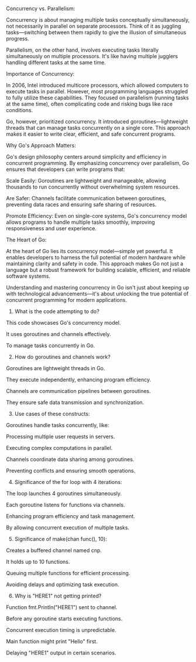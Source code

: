 Concurrency vs. Parallelism:

Concurrency is about managing multiple tasks conceptually simultaneously, not necessarily in parallel on separate processors. Think of it as juggling tasks—switching between them rapidly to give the illusion of simultaneous progress.

Parallelism, on the other hand, involves executing tasks literally simultaneously on multiple processors. It's like having multiple jugglers handling different tasks at the same time.

Importance of Concurrency:

In 2006, Intel introduced multicore processors, which allowed computers to execute tasks in parallel. However, most programming languages struggled to fully utilize these capabilities. They focused on parallelism (running tasks at the same time), often complicating code and risking bugs like race conditions.

Go, however, prioritized concurrency. It introduced goroutines—lightweight threads that can manage tasks concurrently on a single core. This approach makes it easier to write clear, efficient, and safe concurrent programs.

Why Go's Approach Matters:

Go's design philosophy centers around simplicity and efficiency in concurrent programming. By emphasizing concurrency over parallelism, Go ensures that developers can write programs that:

Scale Easily: Goroutines are lightweight and manageable, allowing thousands to run concurrently without overwhelming system resources.

Are Safer: Channels facilitate communication between goroutines, preventing data races and ensuring safe sharing of resources.

Promote Efficiency: Even on single-core systems, Go's concurrency model allows programs to handle multiple tasks smoothly, improving responsiveness and user experience.

The Heart of Go:

At the heart of Go lies its concurrency model—simple yet powerful. It enables developers to harness the full potential of modern hardware while maintaining clarity and safety in code. This approach makes Go not just a language but a robust framework for building scalable, efficient, and reliable software systems.

Understanding and mastering concurrency in Go isn't just about keeping up with technological advancements—it's about unlocking the true potential of concurrent programming for modern applications.





1. What is the code attempting to do?

This code showcases Go's concurrency model.

It uses goroutines and channels effectively.

To manage tasks concurrently in Go.





2. How do goroutines and channels work?

Goroutines are lightweight threads in Go.

They execute independently, enhancing program efficiency.

Channels are communication pipelines between goroutines.

They ensure safe data transmission and synchronization.





3. Use cases of these constructs:

Goroutines handle tasks concurrently, like:

Processing multiple user requests in servers.

Executing complex computations in parallel.

Channels coordinate data sharing among goroutines.

Preventing conflicts and ensuring smooth operations.






4. Significance of the for loop with 4 iterations:

The loop launches 4 goroutines simultaneously.

Each goroutine listens for functions via channels.

Enhancing program efficiency and task management.

By allowing concurrent execution of multiple tasks.





5. Significance of make(chan func(), 10):

Creates a buffered channel named cnp.

It holds up to 10 functions.

Queuing multiple functions for efficient processing.

Avoiding delays and optimizing task execution.





6. Why is "HERE1" not getting printed?

Function fmt.Println("HERE1") sent to channel.

Before any goroutine starts executing functions.

Concurrent execution timing is unpredictable.

Main function might print "Hello" first.

Delaying "HERE1" output in certain scenarios.

